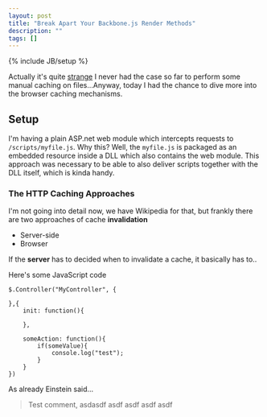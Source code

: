 ```yaml
---
layout: post
title: "Break Apart Your Backbone.js Render Methods"
description: ""
tags: []
---
```

{% include JB/setup %}

Actually it's quite [strange](http://www.google.com) I never had the case so far to perform some manual caching on files...Anyway, today I had the chance to dive more into the browser caching mechanisms.

## Setup

I'm having a plain ASP.net web module which intercepts requests to `/scripts/myfile.js`. Why this? Well, the `myfile.js` is packaged as an embedded resource inside a DLL which also contains the web module. This approach was necessary to be able to also deliver scripts together with the DLL itself, which is kinda handy.

### The HTTP Caching Approaches
I'm not going into detail now, we have Wikipedia for that, but frankly there are two approaches of cache **invalidation**

- Server-side
- Browser

If the **server** has to decided when to invalidate a cache, it basically has to..

Here's some JavaScript code

	$.Controller("MyController", {

	},{
		init: function(){

		},

		someAction: function(){
			if(someValue){
				console.log("test");
			}
		}
	})

As already Einstein said...

> Test comment, 
asdasdf asdf asdf asdf asdf 
